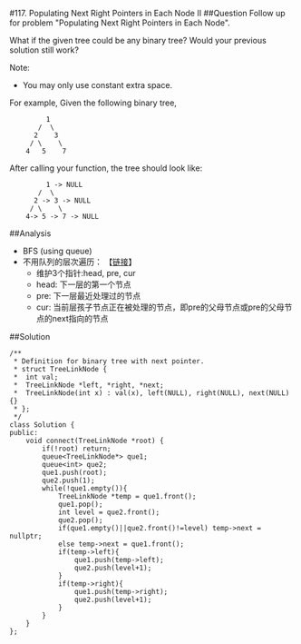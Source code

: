 #117. Populating Next Right Pointers in Each Node II
##Question
Follow up for problem "Populating Next Right Pointers in Each Node".

What if the given tree could be any binary tree? Would your previous solution still work?

Note:

* You may only use constant extra space.

For example,
Given the following binary tree,
```
         1
       /  \
      2    3
     / \    \
    4   5    7
```
After calling your function, the tree should look like:
```
         1 -> NULL
       /  \
      2 -> 3 -> NULL
     / \    \
    4-> 5 -> 7 -> NULL
```

##Analysis
* BFS (using queue)
* 不用队列的层次遍历： 【[链接](https://discuss.leetcode.com/topic/1106/o-1-space-o-n-complexity-iterative-solution)】
	* 维护3个指针:head, pre, cur
	* head: 下一层的第一个节点
	* pre: 下一层最近处理过的节点
	* cur: 当前层孩子节点正在被处理的节点，即pre的父母节点或pre的父母节点的next指向的节点

##Solution
```
/**
 * Definition for binary tree with next pointer.
 * struct TreeLinkNode {
 *  int val;
 *  TreeLinkNode *left, *right, *next;
 *  TreeLinkNode(int x) : val(x), left(NULL), right(NULL), next(NULL) {}
 * };
 */
class Solution {
public:
    void connect(TreeLinkNode *root) {
        if(!root) return;
        queue<TreeLinkNode*> que1;
        queue<int> que2;
        que1.push(root);
        que2.push(1);
        while(!que1.empty()){
            TreeLinkNode *temp = que1.front();
            que1.pop();
            int level = que2.front();
            que2.pop();
            if(que1.empty()||que2.front()!=level) temp->next = nullptr;
            else temp->next = que1.front();
            if(temp->left){
                que1.push(temp->left);
                que2.push(level+1);
            }
            if(temp->right){
                que1.push(temp->right);
                que2.push(level+1);
            }
        }
    }
};
```